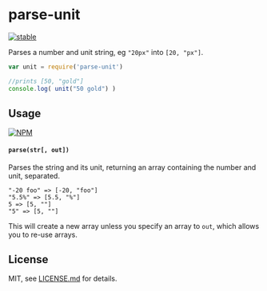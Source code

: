 # parse-unit

[![stable](http://badges.github.io/stability-badges/dist/stable.svg)](http://github.com/badges/stability-badges)

Parses a number and unit string, eg `"20px"` into `[20, "px"]`.

```js
var unit = require('parse-unit')

//prints [50, "gold"]
console.log( unit("50 gold") )
```

## Usage

[![NPM](https://nodei.co/npm/parse-unit.png)](https://nodei.co/npm/parse-unit/)

#### `parse(str[, out])`

Parses the string and its unit, returning an array containing the number and unit, separated.

```
"-20 foo" => [-20, "foo"]
"5.5%" => [5.5, "%"]
5 => [5, ""]
"5" => [5, ""]
```

This will create a new array unless you specify an array to `out`, which allows you to re-use arrays.

## License

MIT, see [LICENSE.md](http://github.com/mattdesl/parse-unit/blob/master/LICENSE.md) for details.

